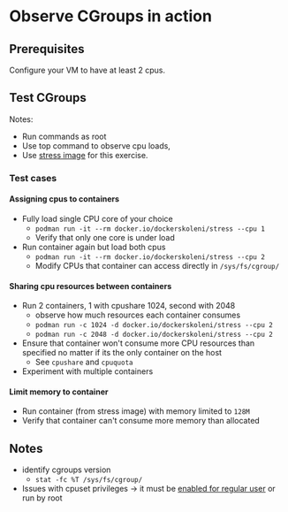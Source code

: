 # Observe CGroups in action

## Prerequisites

Configure your VM to have at least 2 cpus.

## Test CGroups

Notes:

- Run commands as root
- Use top command to observe cpu loads,
- Use [stress image](https://github.com/progrium/docker-stress/blob/master/README.md) for this exercise.

### Test cases

#### Assigning cpus to containers

- Fully load single CPU core of your choice
  - `podman run -it --rm docker.io/dockerskoleni/stress --cpu 1`
  - Verify that only one core is under load
- Run container again but load both cpus
  - `podman run -it --rm docker.io/dockerskoleni/stress --cpu 2`
  - Modify CPUs that container can access directly in `/sys/fs/cgroup/`

#### Sharing cpu resources between containers

- Run 2 containers, 1 with cpushare 1024, second with 2048
  - observe how much resources each container consumes
  - `podman run -c 1024 -d docker.io/dockerskoleni/stress --cpu 2`
  - `podman run -c 2048 -d docker.io/dockerskoleni/stress --cpu 2`
- Ensure that container won't consume more CPU resources than specified no matter if its the only container on the host
  - See `cpushare` and `cpuquota`
- Experiment with multiple containers

#### Limit memory to container

- Run container (from stress image) with memory limited to `128M`
- Verify that container can't consume more memory than allocated

## Notes

- identify cgroups version
  - `stat -fc %T /sys/fs/cgroup/`
- Issues with cpuset privileges -> it must be [enabled for regular user](https://github.com/containers/podman/blob/main/troubleshooting.md#26-running-containers-with-resource-limits-fails-with-a-permissions-error) or run by root
